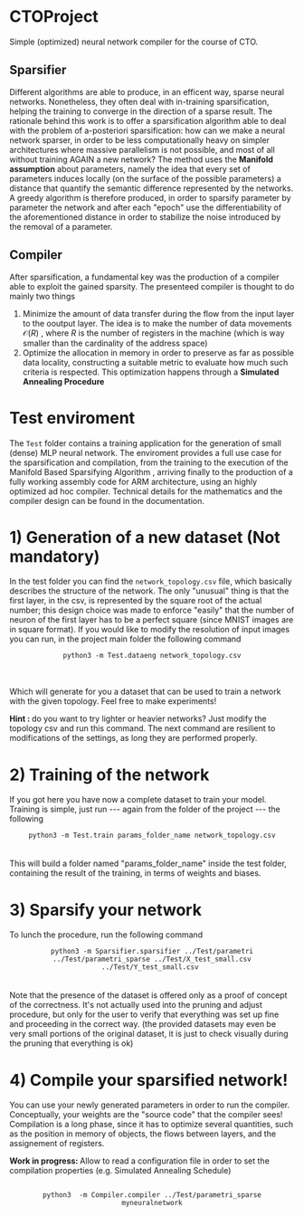 # CTOProject
Simple (optimized) neural network compiler for the course of CTO.
## Sparsifier
Different algorithms are able to produce, in an efficent way, sparse neural networks. Nonetheless, they often deal with in-training sparsification,
helping the training to converge in the direction of a sparse result. The rationale behind this work is to offer a sparsification algorithm 
able to deal with the problem of a-posteriori sparsification: how can we make a neural network sparser, in order to be less computationally heavy on 
simpler architectures where massive parallelism is not possible, and most of all without training AGAIN a new network? The method uses the <b>Manifold assumption</b> about parameters, namely the idea that
every set of parameters induces locally (on the surface of the possible parameters) a distance that quantify the semantic difference represented by the networks.
A greedy algorithm is therefore produced, in order to sparsify parameter by parameter the network and after each "epoch" use the differentiability 
of the aforementioned distance in order to stabilize the noise introduced by the removal of a parameter.

## Compiler
After sparsification, a fundamental key was the production of a compiler able to exploit the gained sparsity.
The presenteed compiler is thought to do mainly two things
1. Minimize the amount of data transfer during the flow from the input layer to the ooutput layer. The idea is to make the number of data 
   movements $\mathcal O(R)$ , where $R$ is the number of registers in the machine (which is way smaller than the cardinality of the address space)
2. Optimize the allocation in memory in order to preserve as far as possible data locality, constructing a suitable metric to evaluate 
   how much such criteria is respected. This optimization happens through a <b>Simulated Annealing Procedure</b>

# Test enviroment
The ```Test``` folder contains a training application for the generation of small (dense) MLP neural network.
The enviroment provides a full use case for the sparsification and compilation, from the training to the execution
of the Manifold Based Sparsifying Algorithm , arriving finally to the production of a fully working assembly code for ARM architecture, using an highly optimized ad hoc compiler.
Technical details for the mathematics and the compiler design can be found in the documentation.

# 1) Generation of a new dataset (Not mandatory)
In the test folder you can find the ```network_topology.csv``` file, which basically describes the structure of the network.
The only "unusual" thing is that the first layer, in the csv, is represented by the square root of the actual number; this design choice
was made to enforce "easily" that the number of neuron of the first layer has to be a perfect square (since MNIST images are in square format).
If you would like to modify the resolution of input images you can run, in the project main folder the following command
<br>
<center>
<code>python3 -m Test.dataeng network_topology.csv</code>
</center>
<br>
<br>

Which will generate for you a dataset that can be used to train a network with the given topology. Feel free to make experiments!

<b> Hint : </b> do you want to try lighter or heavier networks? Just modify the topology csv and run this command. The next command are resilient to modifications of the settings,
as long they are performed properly.
# 2) Training of the network
If you got here you have now a complete dataset to train your model. Training is simple, just run --- again from the folder of the project --- the following
<br>
<center>
<code>python3 -m Test.train params_folder_name network_topology.csv</code>
</center>
<br>
<br>
This will build a folder named "params_folder_name" inside the test folder, containing the result of the training, in terms of weights and biases.

# 3) Sparsify your network
To lunch the procedure, run the following command
<br>
<center>
<code>python3 -m Sparsifier.sparsifier ../Test/parametri ../Test/parametri_sparse ../Test/X_test_small.csv ../Test/Y_test_small.csv </code>
</center>
<br>
<br>
Note that the presence of the dataset is offered only as a proof of concept of the correctness. It's not actually used into the pruning and adjust procedure,
but only for the user to verify that everything was set up fine and proceeding in the correct way. (the provided datasets may even be very small portions of the original dataset,
it is just to check visually during the pruning that everything is ok)


# 4) Compile your sparsified network!
You can use your newly generated parameters in order to run the compiler. Conceptually, your weights are the "source code" that the compiler sees!
Compilation is a long phase, since it has to optimize several quantities, such as the position in memory of objects, the flows between layers, and the assignement of registers.

<b> Work in progress: </b> Allow to read a configuration file in order to set the compilation properties (e.g. Simulated Annealing Schedule)
<br>
<center>
<code>
python3  -m Compiler.compiler ../Test/parametri_sparse  myneuralnetwork
</code>
</center>
<br>
<br>


